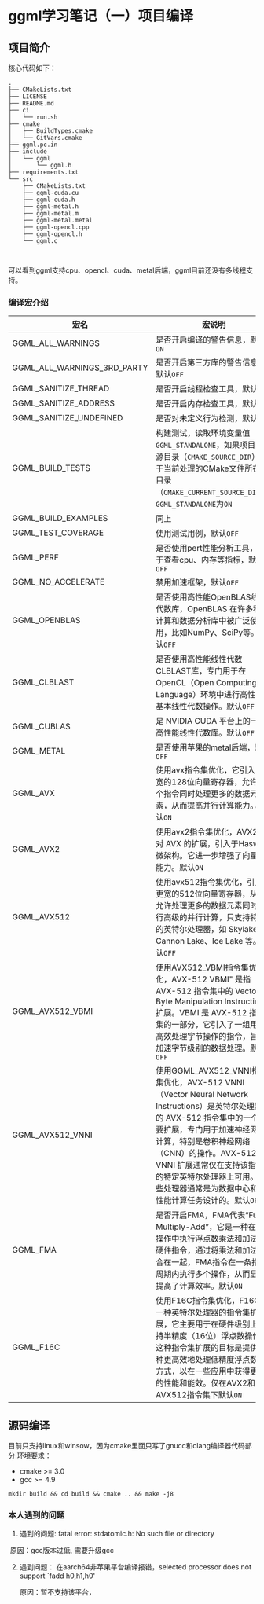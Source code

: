# ggml学习笔记（一）项目编译

## 项目简介

核心代码如下：

```
.
├── CMakeLists.txt
├── LICENSE
├── README.md
├── ci
│   └── run.sh
├── cmake
│   ├── BuildTypes.cmake
│   └── GitVars.cmake
├── ggml.pc.in
├── include
│   └── ggml
│       └── ggml.h
├── requirements.txt
└── src
    ├── CMakeLists.txt
    ├── ggml-cuda.cu
    ├── ggml-cuda.h
    ├── ggml-metal.h
    ├── ggml-metal.m
    ├── ggml-metal.metal
    ├── ggml-opencl.cpp
    ├── ggml-opencl.h
    └── ggml.c



```

可以看到ggml支持cpu、opencl、cuda、metal后端，ggml目前还没有多线程支持。

### 编译宏介绍

| 宏名                        | 宏说明                                                       |
| --------------------------- | ------------------------------------------------------------ |
| GGML_ALL_WARNINGS           | 是否开启编译的警告信息，默认`ON`                             |
| GGML_ALL_WARNINGS_3RD_PARTY | 是否开启第三方库的警告信息，默认`OFF`                        |
| GGML_SANITIZE_THREAD        | 是否开启线程检查工具，默认`OFF`                              |
| GGML_SANITIZE_ADDRESS       | 是否开启内存检查工具，默认`OFF`                              |
| GGML_SANITIZE_UNDEFINED     | 是否对未定义行为检测，默认`OFF`                              |
| GGML_BUILD_TESTS            | 构建测试，读取环境变量值`GGML_STANDALONE`，如果项目的根源目录（`CMAKE_SOURCE_DIR`）等于当前处理的CMake文件所在的目录（`CMAKE_CURRENT_SOURCE_DIR`），`GGML_STANDALONE`为`ON` |
| GGML_BUILD_EXAMPLES         | 同上                                                         |
| GGML_TEST_COVERAGE          | 使用测试用例，默认`OFF`                                      |
| GGML_PERF                   | 是否使用pert性能分析工具，用于查看cpu、内存等指标，默认`OFF` |
| GGML_NO_ACCELERATE          | 禁用加速框架，默认`OFF`                                      |
| GGML_OPENBLAS               | 是否使用高性能OpenBLAS线性代数库，OpenBLAS 在许多科学计算和数据分析库中被广泛使用，比如NumPy、SciPy等。默认`OFF` |
| GGML_CLBLAST                | 是否使用高性能线性代数CLBLAST库，专门用于在OpenCL（Open Computing Language）环境中进行高性能的基本线性代数操作。默认`OFF` |
| GGML_CUBLAS                 | 是 NVIDIA CUDA 平台上的一个高性能线性代数库。默认`OFF`       |
| GGML_METAL                  | 是否使用苹果的metal后端，默认`OFF`                           |
| GGML_AVX                    | 使用avx指令集优化，它引入了更宽的128位向量寄存器，允许单个指令同时处理更多的数据元素，从而提高并行计算能力。，默认`ON` |
| GGML_AVX2                   | 使用avx2指令集优化，AVX2 是对 AVX 的扩展，引入于Haswell微架构。它进一步增强了向量化能力。默认`ON` |
| GGML_AVX512                 | 使用avx512指令集优化，引入了更宽的512位向量寄存器，从而允许处理更多的数据元素同时进行高级的并行计算，只支持特定的英特尔处理器，如 Skylake、Cannon Lake、Ice Lake 等。默认`OFF` |
| GGML_AVX512_VBMI            | 使用AVX512_VBMI指令集优化，AVX-512 VBMI" 是指 AVX-512 指令集中的 Vector Byte Manipulation Instructions 扩展。VBMI 是 AVX-512 指令集的一部分，它引入了一组用于高效处理字节操作的指令，旨在加速字节级别的数据处理。默认`OFF` |
| GGML_AVX512_VNNI            | 使用GGML_AVX512_VNNI指令集优化，AVX-512 VNNI（Vector Neural Network Instructions）是英特尔处理器上的 AVX-512 指令集中的一个重要扩展，专门用于加速神经网络计算，特别是卷积神经网络（CNN）的操作。AVX-512 VNNI 扩展通常仅在支持该指令集的特定英特尔处理器上可用。这些处理器通常是为数据中心和高性能计算任务设计的。默认`OFF` |
| GGML_FMA                    | 是否开启FMA，FMA代表“Fused Multiply-Add”，它是一种在单个操作中执行浮点数乘法和加法的硬件指令，通过将乘法和加法结合在一起，FMA指令在一条指令周期内执行多个操作，从而显著提高了计算效率。默认`ON` |
| GGML_F16C                   | 使用F16C指令集优化，F16C 是一种英特尔处理器的指令集扩展，它主要用于在硬件级别上支持半精度（16位）浮点数操作。这种指令集扩展的目标是提供一种更高效地处理低精度浮点数的方式，以在一些应用中获得更好的性能和能效。仅在AVX2和AVX512指令集下默认`ON` |



## 源码编译

目前只支持linux和winsow，因为cmake里面只写了gnucc和clang编译器代码部分
环境要求：

* cmake >= 3.0
* gcc >= 4.9

```
mkdir build && cd build && cmake .. && make -j8
```

###  本人遇到的问题

1. 遇到的问题: fatal error: stdatomic.h: No such file or directory

​	原因：gcc版本过低,  需要升级gcc



2. 遇到问题： 在aarch64非苹果平台编译报错，selected processor does not support `fadd h0,h1,h0'

   原因：暂不支持该平台，
